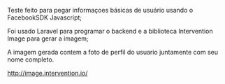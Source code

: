 Teste feito para pegar informaçoes básicas de usuário usando o FacebookSDK Javascript;

Foi usado Laravel para programar o backend e a biblioteca Intervention Image para gerar a imagem;

A imagem gerada contem a foto de perfil do usuario juntamente com seu nome completo.

http://image.intervention.io/
